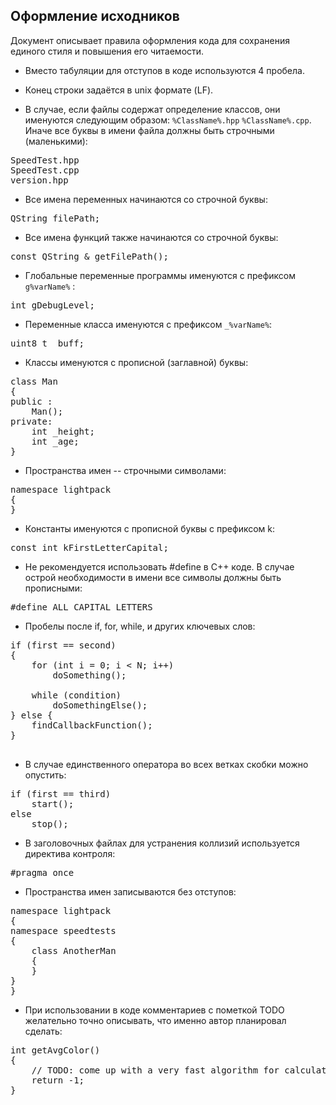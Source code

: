 ## Оформление исходников

Документ описывает правила оформления кода для сохранения единого стиля и повышения его читаемости.

- Вместо табуляции для отступов в коде используются 4 пробела.

- Конец строки задаётся в unix формате (LF).

- В случае, если файлы содержат определение классов, они именуются следующим образом: `%ClassName%.hpp` `%ClassName%.cpp`. Иначе все буквы в имени файла должны быть строчными (маленькими):
<pre>
SpeedTest.hpp
SpeedTest.cpp
version.hpp
</pre>

- Все имена переменных начинаются со строчной буквы:
<pre>
QString filePath;
</pre>

- Все имена функций также начинаются со строчной буквы:
<pre>
const QString & getFilePath();
</pre>

- Глобальные переменные программы именуются с префиксом `g%varName%` :
<pre>
int gDebugLevel;
</pre>

- Переменные класса именуются с префиксом `_%varName%`:
<pre>
uint8_t _buff;
</pre>

- Классы именуются с прописной (заглавной) буквы:
<pre>
class Man
{
public :
    Man();
private:
    int _height;
    int _age;
}
</pre>

- Пространства имен -- строчными символами:
<pre>
namespace lightpack
{
}
</pre>

- Константы именуются с прописной буквы с префиксом k:
<pre>
const int kFirstLetterCapital;
</pre> 

- Не рекомендуется использовать #define в C++ коде. В случае острой необходимости в имени все символы должны быть прописными:
<pre>
#define ALL_CAPITAL_LETTERS
</pre>

- Пробелы после if, for, while, и других ключевых слов:
<pre>
if (first == second)
{
    for (int i = 0; i &lt; N; i++)
        doSomething();

    while (condition)
        doSomethingElse();
} else {
    findCallbackFunction();
}

</pre>

- В случае единственного оператора во всех ветках скобки можно опустить:
<pre>
if (first == third)
    start();
else
    stop();
</pre>

- В заголовочных файлах для устранения коллизий используется директива контроля: 
<pre>
#pragma once
</pre>

- Пространства имен записываются без отступов:
<pre>
namespace lightpack
{
namespace speedtests
{
    class AnotherMan
    {
    }
}
}
</pre> 

- При использовании в коде комментариев с пометкой TODO желательно точно описывать, что именно автор планировал сделать:
<pre>
int getAvgColor()
{
    // TODO: come up with a very fast algorithm for calculating the average color
    return -1;
}
</pre> 
